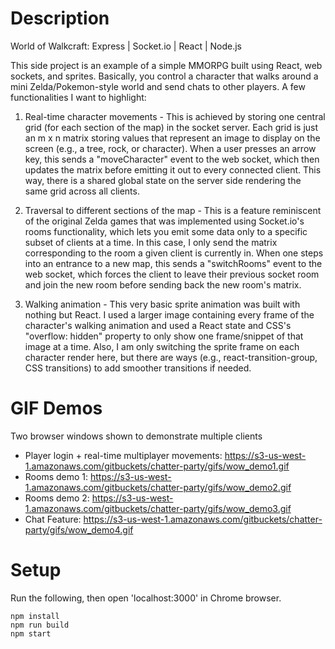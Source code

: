 # Description
World of Walkcraft: Express | Socket.io | React | Node.js

This side project is an example of a simple MMORPG built using React, web sockets, and sprites. Basically, you control a character that walks around a mini Zelda/Pokemon-style world and send chats to other players. A few functionalities I want to highlight:

1) Real-time character movements - This is achieved by storing one central grid (for each section of the map) in the socket server. Each grid is just an m x n matrix storing values that represent an image to display on the screen (e.g., a tree, rock, or character). When a user presses an arrow key, this sends a "moveCharacter" event to the web socket, which then updates the matrix before emitting it out to every connected client. This way, there is a shared global state on the server side rendering the same grid across all clients.

2) Traversal to different sections of the map - This is a feature reminiscent of the original Zelda games that was implemented using Socket.io's rooms functionality, which lets you emit some data only to a specific subset of clients at a time. In this case, I only send the matrix corresponding to the room a given client is currently in. When one steps into an entrance to a new map, this sends a "switchRooms" event to the web socket, which forces the client to leave their previous socket room and join the new room before sending back the new room's matrix.

3) Walking animation - This very basic sprite animation was built with nothing but React. I used a larger image containing every frame of the character's walking animation and used a React state and CSS's "overflow: hidden" property to only show one frame/snippet of that image at a time. Also, I am only switching the sprite frame on each character render here, but there are ways (e.g., react-transition-group, CSS transitions) to add smoother transitions if needed.

# GIF Demos
Two browser windows shown to demonstrate multiple clients
- Player login + real-time multiplayer movements: https://s3-us-west-1.amazonaws.com/gitbuckets/chatter-party/gifs/wow_demo1.gif
- Rooms demo 1: https://s3-us-west-1.amazonaws.com/gitbuckets/chatter-party/gifs/wow_demo2.gif
- Rooms demo 2: https://s3-us-west-1.amazonaws.com/gitbuckets/chatter-party/gifs/wow_demo3.gif
- Chat Feature: https://s3-us-west-1.amazonaws.com/gitbuckets/chatter-party/gifs/wow_demo4.gif

# Setup
Run the following, then open 'localhost:3000' in Chrome browser.
```
npm install
npm run build
npm start
```
